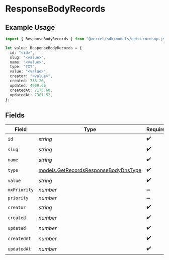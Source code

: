 # ResponseBodyRecords

## Example Usage

```typescript
import { ResponseBodyRecords } from "@vercel/sdk/models/getrecordsop.js";

let value: ResponseBodyRecords = {
  id: "<id>",
  slug: "<value>",
  name: "<value>",
  type: "TXT",
  value: "<value>",
  creator: "<value>",
  created: 738.26,
  updated: 4909.66,
  createdAt: 7175.60,
  updatedAt: 7381.52,
};
```

## Fields

| Field                                                                              | Type                                                                               | Required                                                                           | Description                                                                        |
| ---------------------------------------------------------------------------------- | ---------------------------------------------------------------------------------- | ---------------------------------------------------------------------------------- | ---------------------------------------------------------------------------------- |
| `id`                                                                               | *string*                                                                           | :heavy_check_mark:                                                                 | N/A                                                                                |
| `slug`                                                                             | *string*                                                                           | :heavy_check_mark:                                                                 | N/A                                                                                |
| `name`                                                                             | *string*                                                                           | :heavy_check_mark:                                                                 | N/A                                                                                |
| `type`                                                                             | [models.GetRecordsResponseBodyDnsType](../models/getrecordsresponsebodydnstype.md) | :heavy_check_mark:                                                                 | N/A                                                                                |
| `value`                                                                            | *string*                                                                           | :heavy_check_mark:                                                                 | N/A                                                                                |
| `mxPriority`                                                                       | *number*                                                                           | :heavy_minus_sign:                                                                 | N/A                                                                                |
| `priority`                                                                         | *number*                                                                           | :heavy_minus_sign:                                                                 | N/A                                                                                |
| `creator`                                                                          | *string*                                                                           | :heavy_check_mark:                                                                 | N/A                                                                                |
| `created`                                                                          | *number*                                                                           | :heavy_check_mark:                                                                 | N/A                                                                                |
| `updated`                                                                          | *number*                                                                           | :heavy_check_mark:                                                                 | N/A                                                                                |
| `createdAt`                                                                        | *number*                                                                           | :heavy_check_mark:                                                                 | N/A                                                                                |
| `updatedAt`                                                                        | *number*                                                                           | :heavy_check_mark:                                                                 | N/A                                                                                |